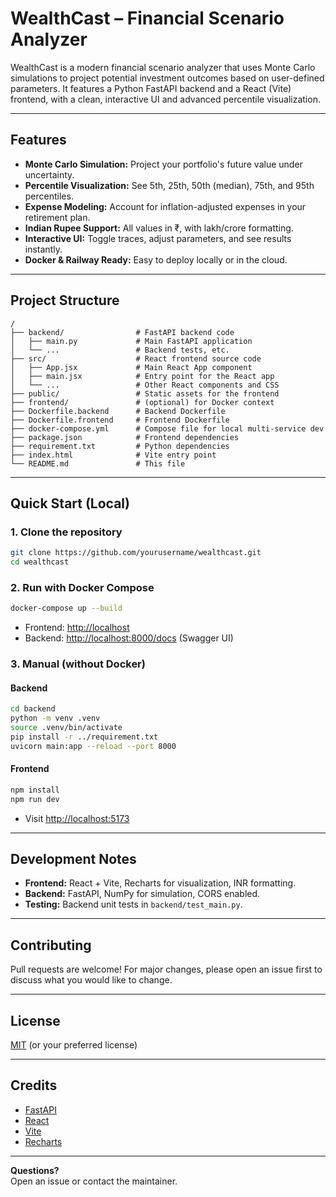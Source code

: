 # WealthCast – Financial Scenario Analyzer

WealthCast is a modern financial scenario analyzer that uses Monte Carlo simulations to project potential investment outcomes based on user-defined parameters. It features a Python FastAPI backend and a React (Vite) frontend, with a clean, interactive UI and advanced percentile visualization.

---

## Features

- **Monte Carlo Simulation:** Project your portfolio's future value under uncertainty.
- **Percentile Visualization:** See 5th, 25th, 50th (median), 75th, and 95th percentiles.
- **Expense Modeling:** Account for inflation-adjusted expenses in your retirement plan.
- **Indian Rupee Support:** All values in ₹, with lakh/crore formatting.
- **Interactive UI:** Toggle traces, adjust parameters, and see results instantly.
- **Docker & Railway Ready:** Easy to deploy locally or in the cloud.

---

## Project Structure

```
/
├── backend/                # FastAPI backend code
│   ├── main.py             # Main FastAPI application
│   └── ...                 # Backend tests, etc.
├── src/                    # React frontend source code
│   ├── App.jsx             # Main React App component
│   ├── main.jsx            # Entry point for the React app
│   └── ...                 # Other React components and CSS
├── public/                 # Static assets for the frontend
├── frontend/               # (optional) for Docker context
├── Dockerfile.backend      # Backend Dockerfile
├── Dockerfile.frontend     # Frontend Dockerfile
├── docker-compose.yml      # Compose file for local multi-service dev
├── package.json            # Frontend dependencies
├── requirement.txt         # Python dependencies
├── index.html              # Vite entry point
└── README.md               # This file
```

---

## Quick Start (Local)

### 1. **Clone the repository**
```bash
git clone https://github.com/yourusername/wealthcast.git
cd wealthcast
```

### 2. **Run with Docker Compose**
```bash
docker-compose up --build
```
- Frontend: [http://localhost](http://localhost)
- Backend: [http://localhost:8000/docs](http://localhost:8000/docs) (Swagger UI)

### 3. **Manual (without Docker)**
#### Backend
```bash
cd backend
python -m venv .venv
source .venv/bin/activate
pip install -r ../requirement.txt
uvicorn main:app --reload --port 8000
```
#### Frontend
```bash
npm install
npm run dev
```
- Visit [http://localhost:5173](http://localhost:5173)

---


## Development Notes

- **Frontend:** React + Vite, Recharts for visualization, INR formatting.
- **Backend:** FastAPI, NumPy for simulation, CORS enabled.
- **Testing:** Backend unit tests in `backend/test_main.py`.

---

## Contributing

Pull requests are welcome! For major changes, please open an issue first to discuss what you would like to change.

---

## License

[MIT](LICENSE) (or your preferred license)

---

## Credits

- [FastAPI](https://fastapi.tiangolo.com/)
- [React](https://react.dev/)
- [Vite](https://vitejs.dev/)
- [Recharts](https://recharts.org/)

---

**Questions?**  
Open an issue or contact the maintainer.
